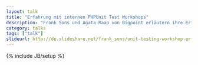 ```yaml
---
layout: talk
title: "Erfahrung mit internen PHPUnit Test Workshops"
description: "Frank Sons und Agata Raap von Bigpoint erläutern ihre Erfahrungen mit PHPUnit Test Workshops."
category: talks
tags: ["talk"]
slideurl: http://de.slideshare.net/frank_sons/unit-testing-workshop-erfahrungen
---
```

{% include JB/setup %}